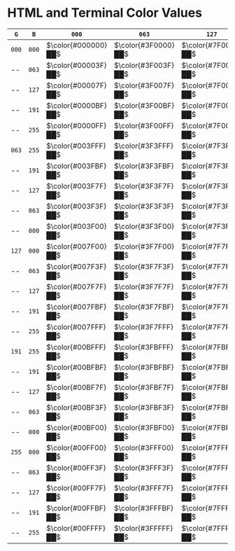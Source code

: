 # HTML and Terminal Color Values

`G`  |`B`  |`000`              |`063`              |`127`              |`191`              |`255 <= R`
-----|-----|-------------------|-------------------|-------------------|-------------------|-----
`000`|`000`|$\color{#000000}██$|$\color{#3F0000}██$|$\color{#7F0000}██$|$\color{#BF0000}██$|$\color{#FF0000}██$
--   |`063`|$\color{#00003F}██$|$\color{#3F003F}██$|$\color{#7F003F}██$|$\color{#BF003F}██$|$\color{#FF003F}██$
--   |`127`|$\color{#00007F}██$|$\color{#3F007F}██$|$\color{#7F007F}██$|$\color{#BF007F}██$|$\color{#FF007F}██$
--   |`191`|$\color{#0000BF}██$|$\color{#3F00BF}██$|$\color{#7F00BF}██$|$\color{#BF00BF}██$|$\color{#FF00BF}██$
--   |`255`|$\color{#0000FF}██$|$\color{#3F00FF}██$|$\color{#7F00FF}██$|$\color{#BF00FF}██$|$\color{#FF00FF}██$
`063`|`255`|$\color{#003FFF}██$|$\color{#3F3FFF}██$|$\color{#7F3FFF}██$|$\color{#BF3FFF}██$|$\color{#FF3FFF}██$
--   |`191`|$\color{#003FBF}██$|$\color{#3F3FBF}██$|$\color{#7F3FBF}██$|$\color{#BF3FBF}██$|$\color{#FF3FBF}██$
--   |`127`|$\color{#003F7F}██$|$\color{#3F3F7F}██$|$\color{#7F3F7F}██$|$\color{#BF3F7F}██$|$\color{#FF3F7F}██$
--   |`063`|$\color{#003F3F}██$|$\color{#3F3F3F}██$|$\color{#7F3F3F}██$|$\color{#BF3F3F}██$|$\color{#FF3F3F}██$
--   |`000`|$\color{#003F00}██$|$\color{#3F3F00}██$|$\color{#7F3F00}██$|$\color{#BF3F00}██$|$\color{#FF3F00}██$
`127`|`000`|$\color{#007F00}██$|$\color{#3F7F00}██$|$\color{#7F7F00}██$|$\color{#BF7F00}██$|$\color{#FF7F00}██$
--   |`063`|$\color{#007F3F}██$|$\color{#3F7F3F}██$|$\color{#7F7F3F}██$|$\color{#BF7F3F}██$|$\color{#FF7F3F}██$
--   |`127`|$\color{#007F7F}██$|$\color{#3F7F7F}██$|$\color{#7F7F7F}██$|$\color{#BF7F7F}██$|$\color{#FF7F7F}██$
--   |`191`|$\color{#007FBF}██$|$\color{#3F7FBF}██$|$\color{#7F7FBF}██$|$\color{#BF7FBF}██$|$\color{#FF7FBF}██$
--   |`255`|$\color{#007FFF}██$|$\color{#3F7FFF}██$|$\color{#7F7FFF}██$|$\color{#BF7FFF}██$|$\color{#FF7FFF}██$
`191`|`255`|$\color{#00BFFF}██$|$\color{#3FBFFF}██$|$\color{#7FBFFF}██$|$\color{#BFBFFF}██$|$\color{#FFBFFF}██$
--   |`191`|$\color{#00BFBF}██$|$\color{#3FBFBF}██$|$\color{#7FBFBF}██$|$\color{#BFBFBF}██$|$\color{#FFBFBF}██$
--   |`127`|$\color{#00BF7F}██$|$\color{#3FBF7F}██$|$\color{#7FBF7F}██$|$\color{#BFBF7F}██$|$\color{#FFBF7F}██$
--   |`063`|$\color{#00BF3F}██$|$\color{#3FBF3F}██$|$\color{#7FBF3F}██$|$\color{#BFBF3F}██$|$\color{#FFBF3F}██$
--   |`000`|$\color{#00BF00}██$|$\color{#3FBF00}██$|$\color{#7FBF00}██$|$\color{#BFBF00}██$|$\color{#FFBF00}██$
`255`|`000`|$\color{#00FF00}██$|$\color{#3FFF00}██$|$\color{#7FFF00}██$|$\color{#BFFF00}██$|$\color{#FFFF00}██$
--   |`063`|$\color{#00FF3F}██$|$\color{#3FFF3F}██$|$\color{#7FFF3F}██$|$\color{#BFFF3F}██$|$\color{#FFFF3F}██$
--   |`127`|$\color{#00FF7F}██$|$\color{#3FFF7F}██$|$\color{#7FFF7F}██$|$\color{#BFFF7F}██$|$\color{#FFFF7F}██$
--   |`191`|$\color{#00FFBF}██$|$\color{#3FFFBF}██$|$\color{#7FFFBF}██$|$\color{#BFFFBF}██$|$\color{#FFFFBF}██$
--   |`255`|$\color{#00FFFF}██$|$\color{#3FFFFF}██$|$\color{#7FFFFF}██$|$\color{#BFFFFF}██$|$\color{#FFFFFF}██$
